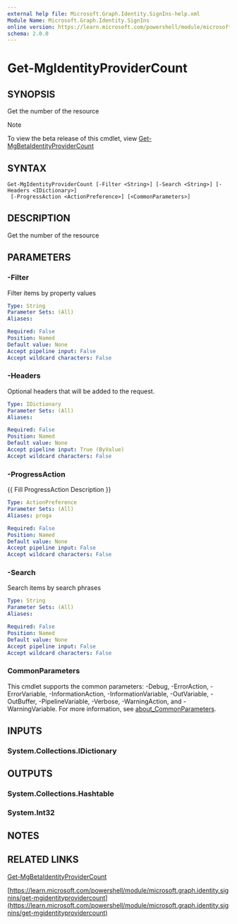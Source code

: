 ```yaml
---
external help file: Microsoft.Graph.Identity.SignIns-help.xml
Module Name: Microsoft.Graph.Identity.SignIns
online version: https://learn.microsoft.com/powershell/module/microsoft.graph.identity.signins/get-mgidentityprovidercount
schema: 2.0.0
---
```


# Get-MgIdentityProviderCount

## SYNOPSIS
Get the number of the resource

> [!NOTE]
> To view the beta release of this cmdlet, view [Get-MgBetaIdentityProviderCount](/powershell/module/Microsoft.Graph.Beta.Identity.SignIns/Get-MgBetaIdentityProviderCount?view=graph-powershell-beta)

## SYNTAX

```
Get-MgIdentityProviderCount [-Filter <String>] [-Search <String>] [-Headers <IDictionary>]
 [-ProgressAction <ActionPreference>] [<CommonParameters>]
```

## DESCRIPTION
Get the number of the resource

## PARAMETERS

### -Filter
Filter items by property values

```yaml
Type: String
Parameter Sets: (All)
Aliases:

Required: False
Position: Named
Default value: None
Accept pipeline input: False
Accept wildcard characters: False
```

### -Headers
Optional headers that will be added to the request.

```yaml
Type: IDictionary
Parameter Sets: (All)
Aliases:

Required: False
Position: Named
Default value: None
Accept pipeline input: True (ByValue)
Accept wildcard characters: False
```

### -ProgressAction
{{ Fill ProgressAction Description }}

```yaml
Type: ActionPreference
Parameter Sets: (All)
Aliases: proga

Required: False
Position: Named
Default value: None
Accept pipeline input: False
Accept wildcard characters: False
```

### -Search
Search items by search phrases

```yaml
Type: String
Parameter Sets: (All)
Aliases:

Required: False
Position: Named
Default value: None
Accept pipeline input: False
Accept wildcard characters: False
```

### CommonParameters
This cmdlet supports the common parameters: -Debug, -ErrorAction, -ErrorVariable, -InformationAction, -InformationVariable, -OutVariable, -OutBuffer, -PipelineVariable, -Verbose, -WarningAction, and -WarningVariable. For more information, see [about_CommonParameters](http://go.microsoft.com/fwlink/?LinkID=113216).

## INPUTS

### System.Collections.IDictionary
## OUTPUTS

### System.Collections.Hashtable
### System.Int32
## NOTES

## RELATED LINKS
[Get-MgBetaIdentityProviderCount](/powershell/module/Microsoft.Graph.Beta.Identity.SignIns/Get-MgBetaIdentityProviderCount?view=graph-powershell-beta)

[https://learn.microsoft.com/powershell/module/microsoft.graph.identity.signins/get-mgidentityprovidercount](https://learn.microsoft.com/powershell/module/microsoft.graph.identity.signins/get-mgidentityprovidercount)





